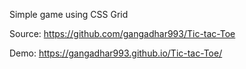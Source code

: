 Simple game using CSS Grid

Source: https://github.com/gangadhar993/Tic-tac-Toe

Demo: https://gangadhar993.github.io/Tic-tac-Toe/

